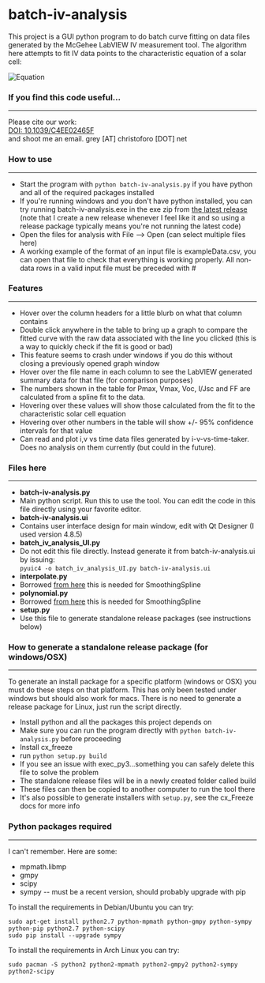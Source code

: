 batch-iv-analysis
=================

This project is a GUI python program to do batch curve fitting on data files generated by the McGehee LabVIEW IV measurement tool. The algorithm here attempts to fit IV data points to the characteristic equation of a solar cell:  

![Equation](http://upload.wikimedia.org/math/4/7/d/47d17d3c2fe8840d0b3181860bd22f0a.png)

### If you find this code useful...
---
Please cite our work:  
[DOI: 10.1039/C4EE02465F](http://pubs.rsc.org/en/Content/ArticleLanding/2014/EE/C4EE02465F)  
and shoot me an email. grey [AT] christoforo [DOT] net

### How to use
---
- Start the program with `python batch-iv-analysis.py` if you have python and all of the required packages installed
 - If you're running windows and you don't have python installed, you can try running batch-iv-analysis.exe in the exe zip from [the latest release](https://github.com/spraycoater/batch-iv-analysis/releases/latest/) (note that I create a new release whenever I feel like it and so using a release package typically means you're not running the latest code)
- Open the files for analysis with File --> Open (can select multiple files here)
 - A working example of the format of an input file is exampleData.csv, you can open that file to check that everything is working properly. All non-data rows in a valid input file must be preceded with #

### Features
---
- Hover over the column headers for a little blurb on what that column contains
- Double click anywhere in the table to bring up a graph to compare the fitted curve with the raw data associated with the line you clicked (this is a way to quickly check if the fit is good or bad)
 - This feature seems to crash under windows if you do this without closing a previously opened graph window
- Hover over the file name in each column to see the LabVIEW generated summary data for that file (for comparison purposes)
- The numbers shown in the table for Pmax, Vmax, Voc, I/Jsc and FF are calculated from a spline fit to the data.
 - Hovering over these values will show those calculated from the fit to the characteristic solar cell equation 
 - Hovering over other numbers in the table will show +/- 95% confidence intervals for that value
- Can read and plot i,v vs time data files generated by i-v-vs-time-taker. Does no analysis on them currently (but could in the future).

### Files here
---
- **batch-iv-analysis.py**
 - Main python script. Run this to use the tool. You can edit the code in this file directly using your favorite editor.
- **batch-iv-analysis.ui**
 - Contains user interface design for main window, edit with Qt Designer (I used version 4.8.5)
- **batch_iv_analysis_UI.py**
 - Do not edit this file directly. Instead generate it from batch-iv-analysis.ui by issuing:  
`pyuic4 -o batch_iv_analysis_UI.py batch-iv-analysis.ui`
- **interpolate.py**
 - Borrowed [from here](http://pywafo.googlecode.com/svn/trunk/pywafo/src/wafo/interpolate.py) this is needed for SmoothingSpline
- **polynomial.py**
 - Borrowed [from here](http://pywafo.googlecode.com/svn/trunk/pywafo/src/wafo/polynomial.py) this is needed for SmoothingSpline
- **setup.py**
 - Use this file to generate standalone release packages (see instructions below)

### How to generate a standalone release package (for windows/OSX)
---
To generate an install package for a specific platform (windows or OSX) you must do these steps on that platform. This has only been tested under windows but should also work for macs. There is no need to generate a release package for Linux, just run the script directly.
- Install python and all the packages this project depends on
 - Make sure you can run the program directly with `python batch-iv-analysis.py` before proceeding
- Install cx_freeze
- run `python setup.py build`
 - If you see an issue with exec_py3...something you can safely delete this file to solve the problem
- The standalone release files will be in a newly created folder called build
 - These files can then be copied to another computer to run the tool there
- It's also possible to generate installers with `setup.py`, see the cx_Freeze docs for more info

### Python packages required
---
I can't remember. Here are some:
- mpmath.libmp  
- gmpy
- scipy
- sympy -- must be a recent version, should probably upgrade with pip

To install the requirements in Debian/Ubuntu you can try:  
```
sudo apt-get install python2.7 python-mpmath python-gmpy python-sympy python-pip python2.7 python-scipy
sudo pip install --upgrade sympy
```

To install the requirements in Arch Linux you can try:  
```
sudo pacman -S python2 python2-mpmath python2-gmpy2 python2-sympy python2-scipy
```
